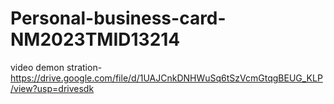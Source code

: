 # Personal-business-card-NM2023TMID13214


video demon stration-https://drive.google.com/file/d/1UAJCnkDNHWuSq6tSzVcmGtqgBEUG_KLP/view?usp=drivesdk
